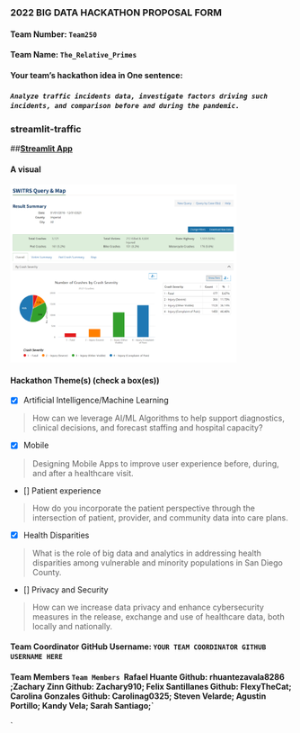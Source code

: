 ### 2022 BIG DATA HACKATHON PROPOSAL FORM

#### Team Number: `Team250`  

#### Team Name: `The_Relative_Primes`    
  
#### Your team’s hackathon idea in One sentence:
##### `Analyze traffic incidents data, investigate factors driving such incidents, and comparison before and during the pandemic.`



### streamlit-traffic

##[**Streamlit App**](https://share.streamlit.io/tttang0602/streamlit-traffic/main/transport.py)

#### A visual
<img height="10%" width="80%" alt="hdma" src="picture of pie chart about carcrashes.png"> 


#### Hackathon Theme(s) (check a box(es))
- [X] Artificial Intelligence/Machine Learning 
> How can we leverage AI/ML Algorithms to help support diagnostics, clinical decisions, and forecast staffing and hospital capacity?
- [X] Mobile
> Designing Mobile Apps to improve user experience before, during, and after a healthcare visit.
- [] Patient experience
> How do you incorporate the patient perspective through the intersection of patient, provider, and community data into care plans.
- [X] Health Disparities
> What is the role of big data and analytics in addressing health disparities among vulnerable and minority populations in San Diego County.
- [] Privacy and Security
> How can we increase data privacy and enhance cybersecurity measures in the release, exchange and use of healthcare data, both locally and nationally.

#### Team Coordinator GitHub Username: `YOUR TEAM COORDINATOR GITHUB USERNAME HERE`

#### Team Members `Team Members `Rafael Huante Github: rhuantezavala8286 ;Zachary Zinn Github: Zachary910; Felix Santillanes Github: FlexyTheCat; Carolina Gonzales Github: Carolinag0325; Steven Velarde; Agustin Portillo; Kandy Vela; Sarah Santiago;`
`
